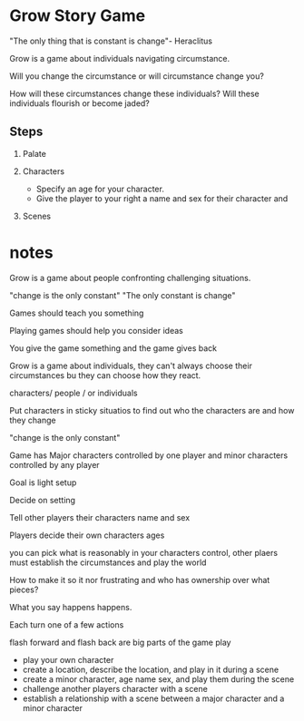 # Grow Story Game

"The only thing that is constant is change"- Heraclitus

Grow is a game about individuals navigating circumstance.

Will you change the circumstance or will circumstance change you?

How will these circumstances change these individuals? Will these individuals flourish or become jaded?


## Steps

1. Palate
    

1. Characters
    - Specify an age for your character.
    - Give the player to your right a name and sex for their character and 

1. Scenes






# notes

Grow is a game about people confronting challenging situations.

"change is the only constant"
"The only constant is change"

Games should teach you something

Playing games should help you consider ideas

You give the game something and the game gives back

Grow is a game about individuals, they can't always choose their circumstances bu they can choose how they react.

characters/ people / or individuals

Put characters in sticky situatios to find out who the characters are and how they change

"change is the only constant"

Game has Major characters controlled by one player and minor characters controlled by any player


Goal is light setup

Decide on setting

Tell other players their characters name and sex

Players decide their own characters ages

you can pick what is reasonably in your characters control, other plaers must establish the circumstances and play the world

How to make it so it nor frustrating and who has ownership over what pieces?

What you say happens happens.

Each turn one of a few actions

flash forward and flash back are big parts of the game play

- play your own character
- create a location, describe the location, and play in it during a scene
- create a minor character, age name sex, and play them during the scene
- challenge another players character with a scene
- establish a relationship with a scene between a major character and a minor character









